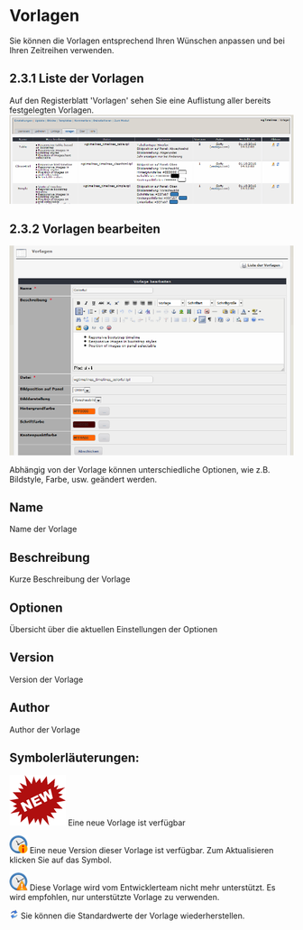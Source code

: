 # Vorlagen

Sie können die Vorlagen entsprechend Ihren Wünschen anpassen und bei Ihren Zeitreihen verwenden.

## 2.3.1 Liste der Vorlagen

Auf den Registerblatt 'Vorlagen' sehen Sie eine Auflistung aller bereits festgelegten Vorlagen. ![](../../.gitbook/assets/2admin_templates_list%20%281%29.png)

## 2.3.2 Vorlagen bearbeiten

![](../../.gitbook/assets/2admin_templates_edit%20%282%29.png)

Abhängig von der Vorlage können unterschiedliche Optionen, wie z.B. Bildstyle, Farbe, usw. geändert werden.

## Name

Name der Vorlage

## Beschreibung

Kurze Beschreibung der Vorlage

## Optionen

Übersicht über die aktuellen Einstellungen der Optionen

## Version

Version der Vorlage

## Author

Author der Vorlage

## Symbolerläuterungen:

![](../../.gitbook/assets/newtemplate%20%281%29.png) Eine neue Vorlage ist verfügbar

![](../../.gitbook/assets/newversion%20%281%29.png) Eine neue Version dieser Vorlage ist verfügbar. Zum Aktualisieren klicken Sie auf das Symbol.

![](../../.gitbook/assets/notsupported%20%281%29.png) Diese Vorlage wird vom Entwicklerteam nicht mehr unterstützt. Es wird empfohlen, nur unterstützte Vorlage zu verwenden.

![](../../.gitbook/assets/reset%20%282%29.png) Sie können die Standardwerte der Vorlage wiederherstellen.

